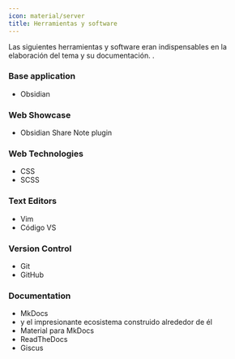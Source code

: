 ```yaml
---
icon: material/server
title: Herramientas y software
---
```


Las siguientes herramientas y software eran indispensables en la elaboración del tema y su documentación.
.

### Base application
- Obsidian

### Web Showcase
- Obsidian Share Note plugin

### Web Technologies
- CSS
- SCSS

### Text Editors
- Vim
- Código VS

### Version Control
- Git
- GitHub

### Documentation
- MkDocs
- y el impresionante ecosistema construido alrededor de él
- Material para MkDocs
- ReadTheDocs
- Giscus